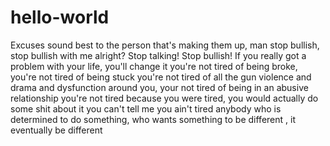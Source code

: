 # hello-world
Excuses sound best to the person that's making them up, man stop bullish, stop bullish with me alright? Stop talking! Stop bullish! If you really got a problem with your life, you'll change it you're not tired of being broke, you're not tired of being stuck you're not tired of all the gun violence and drama and dysfunction around you, your not tired of being in an abusive relationship you're not tired because you were tired, you would actually do some shit about it you can't tell me you ain't tired anybody who is determined to do something, who wants something to be different , it eventually be different
